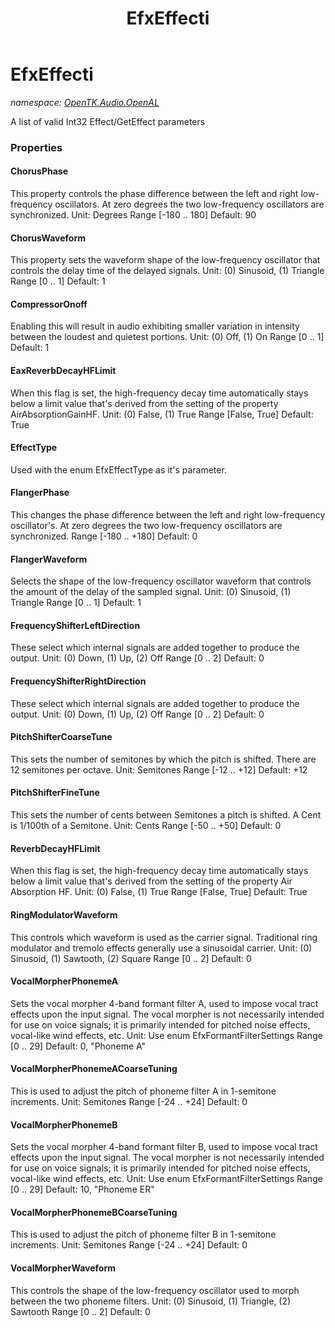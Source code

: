 ﻿---
title: EfxEffecti
---

# EfxEffecti
_namespace: [OpenTK.Audio.OpenAL](N-OpenTK.Audio.OpenAL.html)_

A list of valid Int32 Effect/GetEffect parameters



### Properties

#### ChorusPhase
This property controls the phase difference between the left and right low-frequency oscillators. At zero degrees the two low-frequency oscillators are synchronized. Unit: Degrees Range [-180 .. 180] Default: 90
#### ChorusWaveform
This property sets the waveform shape of the low-frequency oscillator that controls the delay time of the delayed signals. Unit: (0) Sinusoid, (1) Triangle Range [0 .. 1] Default: 1
#### CompressorOnoff
Enabling this will result in audio exhibiting smaller variation in intensity between the loudest and quietest portions. Unit: (0) Off, (1) On Range [0 .. 1] Default: 1
#### EaxReverbDecayHFLimit
When this flag is set, the high-frequency decay time automatically stays below a limit value that's derived from the setting of the property AirAbsorptionGainHF. Unit: (0) False, (1) True Range [False, True] Default: True
#### EffectType
Used with the enum EfxEffectType as it's parameter.
#### FlangerPhase
This changes the phase difference between the left and right low-frequency oscillator's. At zero degrees the two low-frequency oscillators are synchronized. Range [-180 .. +180] Default: 0
#### FlangerWaveform
Selects the shape of the low-frequency oscillator waveform that controls the amount of the delay of the sampled signal. Unit: (0) Sinusoid, (1) Triangle Range [0 .. 1] Default: 1
#### FrequencyShifterLeftDirection
These select which internal signals are added together to produce the output. Unit: (0) Down, (1) Up, (2) Off Range [0 .. 2] Default: 0
#### FrequencyShifterRightDirection
These select which internal signals are added together to produce the output. Unit: (0) Down, (1) Up, (2) Off Range [0 .. 2] Default: 0
#### PitchShifterCoarseTune
This sets the number of semitones by which the pitch is shifted. There are 12 semitones per octave. Unit: Semitones Range [-12 .. +12] Default: +12
#### PitchShifterFineTune
This sets the number of cents between Semitones a pitch is shifted. A Cent is 1/100th of a Semitone. Unit: Cents Range [-50 .. +50] Default: 0
#### ReverbDecayHFLimit
When this flag is set, the high-frequency decay time automatically stays below a limit value that's derived from the setting of the property Air Absorption HF. Unit: (0) False, (1) True Range [False, True] Default: True
#### RingModulatorWaveform
This controls which waveform is used as the carrier signal. Traditional ring modulator and tremolo effects generally use a sinusoidal carrier. Unit: (0) Sinusoid, (1) Sawtooth, (2) Square Range [0 .. 2] Default: 0
#### VocalMorpherPhonemeA
Sets the vocal morpher 4-band formant filter A, used to impose vocal tract effects upon the input signal. The vocal morpher is not necessarily intended for use on voice signals; it is primarily intended for pitched noise effects, vocal-like wind effects, etc. Unit: Use enum EfxFormantFilterSettings Range [0 .. 29] Default: 0, "Phoneme A"
#### VocalMorpherPhonemeACoarseTuning
This is used to adjust the pitch of phoneme filter A in 1-semitone increments. Unit: Semitones Range [-24 .. +24] Default: 0
#### VocalMorpherPhonemeB
Sets the vocal morpher 4-band formant filter B, used to impose vocal tract effects upon the input signal. The vocal morpher is not necessarily intended for use on voice signals; it is primarily intended for pitched noise effects, vocal-like wind effects, etc. Unit: Use enum EfxFormantFilterSettings Range [0 .. 29] Default: 10, "Phoneme ER"
#### VocalMorpherPhonemeBCoarseTuning
This is used to adjust the pitch of phoneme filter B in 1-semitone increments. Unit: Semitones Range [-24 .. +24] Default: 0
#### VocalMorpherWaveform
This controls the shape of the low-frequency oscillator used to morph between the two phoneme filters. Unit: (0) Sinusoid, (1) Triangle, (2) Sawtooth Range [0 .. 2] Default: 0


